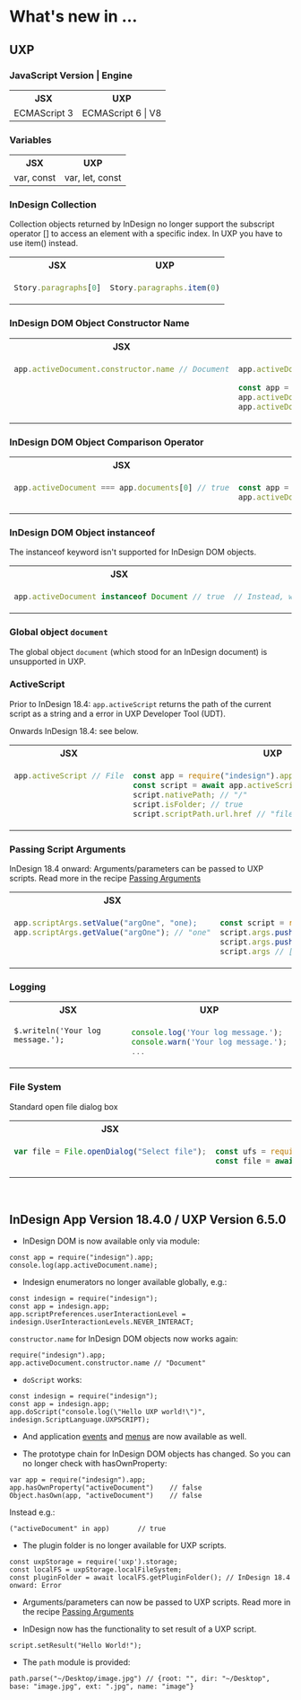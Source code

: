 # What's new in ...

## UXP

### JavaScript Version | Engine

<table>
<tbody>
<tr>
<th>JSX</th>
<th>UXP</th>
</tr>
<tr>
<td style="vertical-align: top;">
ECMAScript 3
</td>
<td style="vertical-align: top;">
ECMAScript 6 | V8
</td>
</tr>
</tbody>
</table>

### Variables

<table>
<tbody>
<tr>
<th>JSX</th>
<th>UXP</th>
</tr>
<tr>
<td style="vertical-align: top;">
var, const
</td>
<td style="vertical-align: top;">
var, let, const
</td>
</tr>
</tbody>
</table>

### InDesign Collection

Collection objects returned by InDesign no longer support the subscript operator [] to access an element with a specific index. In UXP you have to use item() instead.

<table>
<tbody>
<tr>
<th>JSX</th>
<th>UXP</th>
</tr>
<tr>
<td style="vertical-align: top;">

```javascript
Story.paragraphs[0]
```

</td>
<td style="vertical-align: top;">

```javascript
Story.paragraphs.item(0)
```

</td>
</tr>
</tbody>
</table>

### InDesign DOM Object Constructor Name

<table>
<tbody>
<tr>
<th>JSX</th>
<th>UXP</th>
</tr>
<tr>
<td style="vertical-align: top;">

```javascript
app.activeDocument.constructor.name // Document
```

</td>
<td style="vertical-align: top;">

```javascript
app.activeDocument.constructorName // "Document" Prior to InDesign 18.4

const app = require("indesign").app; // Onwards InDesign 18.4
app.activeDocument.constructor.name // "Document"
app.activeDocument.constructorName // "Document"
```

</td>
</tr>
</tbody>
</table>

### InDesign DOM Object Comparison Operator

<table>
<tbody>
<tr>
<th>JSX</th>
<th>UXP</th>
</tr>
<tr>
<td style="vertical-align: top;">

```javascript
app.activeDocument === app.documents[0] // true
```

</td>
<td style="vertical-align: top;">

```javascript
const app = require("indesign").app; // Onwards InDesign 18.4
app.activeDocument.equals(app.documents.item(0)); // true
```

</td>
</tr>
</tbody>
</table>

### InDesign DOM Object instanceof 

The instanceof keyword isn't supported for InDesign DOM objects.

<table>
<tbody>
<tr>
<th>JSX</th>
<th>UXP</th>
</tr>
<tr>
<td style="vertical-align: top;">

```javascript
app.activeDocument instanceof Document // true
```

</td>
<td style="vertical-align: top;">

```javascript
// Instead, we have to use the Constructor Name property.
```

</td>
</tr>
</tbody>
</table>

### Global object `document` 

The global object `document` (which stood for an InDesign document) is unsupported in UXP.

### ActiveScript

Prior to InDesign 18.4: `app.activeScript` returns the path of the current script as a string and a error in UXP Developer Tool (UDT).

Onwards InDesign 18.4: see below.

<table>
<tbody>
<tr>
<th>JSX</th>
<th>UXP</th>
</tr>
<tr>
<td style="vertical-align: top;">

```javascript
app.activeScript // File
```

</td>
<td style="vertical-align: top;">

```javascript
const app = require("indesign").app; // Onwards InDesign 18.4
const script = await app.activeScript
script.nativePath; // "/"
script.isFolder; // true
script.scriptPath.url.href // "file:///"
```

</td>
</tr>
</tbody>
</table>

### Passing Script Arguments

InDesign 18.4 onward: Arguments/parameters can be passed to UXP scripts. Read more in the recipe [Passing Arguments](https://developer.adobe.com/indesign/uxp/recipes/arguments/)

<table>
<tbody>
<tr>
<th>JSX</th>
<th>UXP</th>
</tr>
<tr>
<td style="vertical-align: top;">

```javascript
app.scriptArgs.setValue("argOne", "one);
app.scriptArgs.getValue("argOne"); // "one"
```

</td>
<td style="vertical-align: top;">

```javascript
const script = require("uxp").script;
script.args.push("one");
script.args.push("two");
script.args // ["one", "two"]
```

</td>
</tr>
</tbody>
</table>

### Logging

<table>
<tbody>
<tr>
<th>JSX</th>
<th>UXP</th>
</tr>
<tr>
<td style="vertical-align: top;">

```
$.writeln('Your log message.');
```

</td>
<td style="vertical-align: top;">

```javascript
console.log('Your log message.');
console.warn('Your log message.');
...
```

</td>
</tr>
</tbody>
</table>

### File System

Standard open file dialog box

<table>
<tbody>
<tr>
<th>JSX</th>
<th>UXP</th>
</tr>
<tr>
<td style="vertical-align: top;">

```javascript
var file = File.openDialog("Select file");
```

</td>
<td style="vertical-align: top;">

```javascript
const ufs = require('uxp').storage.localFileSystem;
const file = await ufs.getFileForOpening();
```

</td>
</tr>
</tbody>
</table>


&nbsp;
## InDesign App Version 18.4.0 / UXP Version 6.5.0

- InDesign DOM is now available only via module:

```
const app = require("indesign").app;
console.log(app.activeDocument.name);
```

- Indesign enumerators no longer available globally, e.g.:

```
const indesign = require("indesign");
const app = indesign.app;
app.scriptPreferences.userInteractionLevel = indesign.UserInteractionLevels.NEVER_INTERACT;
```

`constructor.name` for InDesign DOM objects now works again:

```
require("indesign").app;
app.activeDocument.constructor.name // "Document"
```

- `doScript` works:

```
const indesign = require("indesign");
const app = indesign.app;
app.doScript("console.log(\"Hello UXP world!\")", indesign.ScriptLanguage.UXPSCRIPT);
```

- And application [events](https://developer.adobe.com/indesign/uxp/recipes/events/) and [menus](https://developer.adobe.com/indesign/uxp/recipes/menus/) are now available as well.

- The prototype chain for InDesign DOM objects has changed. So you can no longer check with hasOwnProperty:

```
var app = require("indesign").app;
app.hasOwnProperty("activeDocument")	// false
Object.hasOwn(app, "activeDocument")	// false
```

Instead e.g.:
```
("activeDocument" in app)		// true
```

- The plugin folder is no longer available for UXP scripts.

```
const uxpStorage = require('uxp').storage;
const localFS = uxpStorage.localFileSystem;
const pluginFolder = await localFS.getPluginFolder(); // InDesign 18.4 onward: Error
```

- Arguments/parameters can now be passed to UXP scripts. Read more in the recipe [Passing Arguments](https://developer.adobe.com/indesign/uxp/recipes/arguments/)

- InDesign now has the functionality to set result of a UXP script.

```
script.setResult("Hello World!");
```

- The `path` module is provided:

```
path.parse("~/Desktop/image.jpg") // {root: "", dir: "~/Desktop", base: "image.jpg", ext: ".jpg", name: "image"}
```